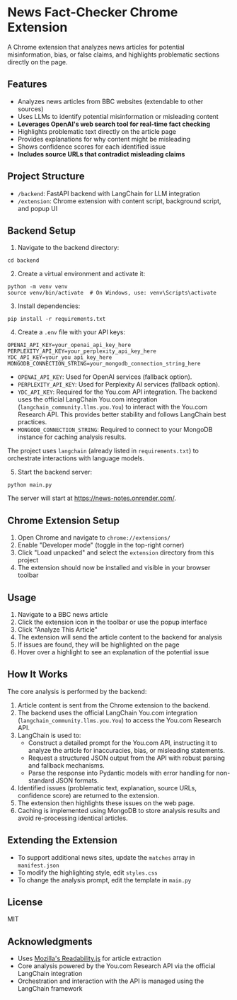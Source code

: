 # News Fact-Checker Chrome Extension

A Chrome extension that analyzes news articles for potential misinformation, bias, or false claims, and highlights problematic sections directly on the page.

## Features

- Analyzes news articles from BBC websites (extendable to other sources)
- Uses LLMs to identify potential misinformation or misleading content
- **Leverages OpenAI's web search tool for real-time fact checking**
- Highlights problematic text directly on the article page
- Provides explanations for why content might be misleading
- Shows confidence scores for each identified issue
- **Includes source URLs that contradict misleading claims**

## Project Structure

- `/backend`: FastAPI backend with LangChain for LLM integration
- `/extension`: Chrome extension with content script, background script, and popup UI

## Backend Setup

1. Navigate to the backend directory:
```
cd backend
```

2. Create a virtual environment and activate it:
```
python -m venv venv
source venv/bin/activate  # On Windows, use: venv\Scripts\activate
```

3. Install dependencies:
```
pip install -r requirements.txt
```

4. Create a `.env` file with your API keys:
```
OPENAI_API_KEY=your_openai_api_key_here
PERPLEXITY_API_KEY=your_perplexity_api_key_here
YDC_API_KEY=your_you_api_key_here
MONGODB_CONNECTION_STRING=your_mongodb_connection_string_here
```
   - `OPENAI_API_KEY`: Used for OpenAI services (fallback option).
   - `PERPLEXITY_API_KEY`: Used for Perplexity AI services (fallback option).
   - `YDC_API_KEY`: Required for the You.com API integration. The backend uses the official LangChain You.com integration (`langchain_community.llms.you.You`) to interact with the You.com Research API. This provides better stability and follows LangChain best practices.
   - `MONGODB_CONNECTION_STRING`: Required to connect to your MongoDB instance for caching analysis results.

   The project uses `langchain` (already listed in `requirements.txt`) to orchestrate interactions with language models.

5. Start the backend server:
```
python main.py
```

The server will start at https://news-notes.onrender.com/.

## Chrome Extension Setup

1. Open Chrome and navigate to `chrome://extensions/`
2. Enable "Developer mode" (toggle in the top-right corner)
3. Click "Load unpacked" and select the `extension` directory from this project
4. The extension should now be installed and visible in your browser toolbar

## Usage

1. Navigate to a BBC news article
2. Click the extension icon in the toolbar or use the popup interface
3. Click "Analyze This Article"
4. The extension will send the article content to the backend for analysis
5. If issues are found, they will be highlighted on the page
6. Hover over a highlight to see an explanation of the potential issue

## How It Works

The core analysis is performed by the backend:
1. Article content is sent from the Chrome extension to the backend.
2. The backend uses the official LangChain You.com integration (`langchain_community.llms.you.You`) to access the You.com Research API.
3. LangChain is used to:
    - Construct a detailed prompt for the You.com API, instructing it to analyze the article for inaccuracies, bias, or misleading statements.
    - Request a structured JSON output from the API with robust parsing and fallback mechanisms.
    - Parse the response into Pydantic models with error handling for non-standard JSON formats.
4. Identified issues (problematic text, explanation, source URLs, confidence score) are returned to the extension.
5. The extension then highlights these issues on the web page.
6. Caching is implemented using MongoDB to store analysis results and avoid re-processing identical articles.

## Extending the Extension

- To support additional news sites, update the `matches` array in `manifest.json`
- To modify the highlighting style, edit `styles.css`
- To change the analysis prompt, edit the template in `main.py`

## License

MIT

## Acknowledgments

- Uses [Mozilla's Readability.js](https://github.com/mozilla/readability) for article extraction
- Core analysis powered by the You.com Research API via the official LangChain integration
- Orchestration and interaction with the API is managed using the LangChain framework